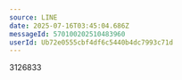 ```yaml
---
source: LINE
date: 2025-07-16T03:45:04.686Z
messageId: 570100202510483960
userId: Ub72e0555cbf4df6c5440b4dc7993c71d
---
```


3126833